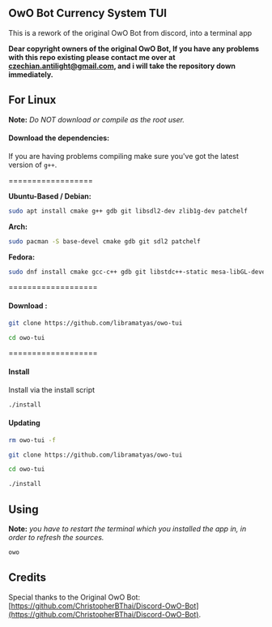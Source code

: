 ## OwO Bot Currency System TUI
This is a rework of the original OwO Bot from discord, into a terminal app

**Dear copyright owners of the original OwO Bot, If you have any problems with this repo existing please contact me over at czechian.antilight@gmail.com, and i will take the repository down immediately.**

## For Linux

**Note:** _Do NOT download or compile as the root user._

#### Download the dependencies:

If you are having problems compiling make sure you've got the latest version of `g++`.

==================

__Ubuntu-Based / Debian:__
```bash
sudo apt install cmake g++ gdb git libsdl2-dev zlib1g-dev patchelf
```
__Arch:__
```bash
sudo pacman -S base-devel cmake gdb git sdl2 patchelf
```
__Fedora:__
```bash
sudo dnf install cmake gcc-c++ gdb git libstdc++-static mesa-libGL-devel SDL2-devel zlib-devel libX11-devel patchelf
```

===================

#### Download :

```bash
git clone https://github.com/libramatyas/owo-tui
```

```bash
cd owo-tui
```

===================

#### Install

Install via the install script
```bash
./install
```
#### Updating
```bash
rm owo-tui -f
```

```bash
git clone https://github.com/libramatyas/owo-tui
```
```bash
cd owo-tui
```

```bash
./install
```


## Using
**Note:** _you have to restart the terminal which you installed the app in, in order to refresh the sources._

```bash
owo
```


## Credits

Special thanks to the Original OwO Bot: [https://github.com/ChristopherBThai/Discord-OwO-Bot](https://github.com/ChristopherBThai/Discord-OwO-Bot).

